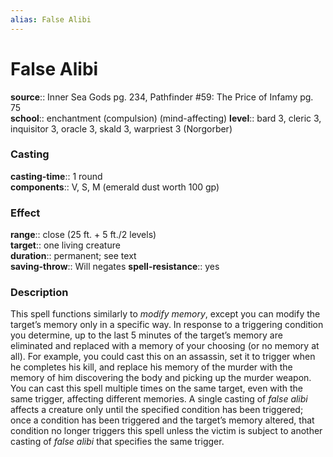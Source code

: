 ```yaml
---
alias: False Alibi
---
```


# False Alibi 

**source**:: Inner Sea Gods pg. 234, Pathfinder \#59: The Price of Infamy pg. 75  
**school**:: enchantment (compulsion) (mind-affecting)
**level**:: bard 3, cleric 3, inquisitor 3, oracle 3, skald 3, warpriest 3 (Norgorber)

### Casting 

**casting-time**:: 1 round  
**components**:: V, S, M (emerald dust worth 100 gp)

### Effect 

**range**:: close (25 ft. + 5 ft./2 levels)  
**target**:: one living creature  
**duration**:: permanent; see text  
**saving-throw**:: Will negates
**spell-resistance**:: yes

### Description 

This spell functions similarly to *modify memory*, except you can modify the target’s memory only in a specific way. In response to a triggering condition you determine, up to the last 5 minutes of the target’s memory are eliminated and replaced with a memory of your choosing (or no memory at all). For example, you could cast this on an assassin, set it to trigger when he completes his kill, and replace his memory of the murder with the memory of him discovering the body and picking up the murder weapon. You can cast this spell multiple times on the same target, even with the same trigger, affecting different memories. A single casting of *false alibi* affects a creature only until the specified condition has been triggered; once a condition has been triggered and the target’s memory altered, that condition no longer triggers this spell unless the victim is subject to another casting of *false alibi* that specifies the same trigger.
